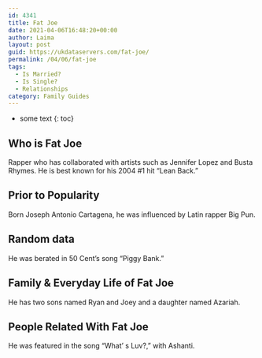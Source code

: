 ```yaml
---
id: 4341
title: Fat Joe
date: 2021-04-06T16:48:20+00:00
author: Laima
layout: post
guid: https://ukdataservers.com/fat-joe/
permalink: /04/06/fat-joe
tags:
  - Is Married?
  - Is Single?
  - Relationships
category: Family Guides
---
```


* some text
{: toc}


## Who is Fat Joe
                  
                  
                  
Rapper who has collaborated with artists such as Jennifer Lopez and Busta Rhymes. He is best known for his 2004 #1 hit &#8220;Lean Back.&#8221;
                  
              
            
              
            
                
                
                
## Prior to Popularity
                  
                  
                  
Born Joseph Antonio Cartagena, he was influenced by Latin rapper Big Pun.
                  
              
            
              
            
                
                
                
## Random data
                  
                  
                  
He was berated in 50 Cent&#8217;s song &#8220;Piggy Bank.&#8221;
                  
              
            
              
            
                
                
                
## Family & Everyday Life of Fat Joe
                  
                  
                  
He has two sons named Ryan and Joey and a daughter named Azariah.
                  
              
            
              
            
                
                
                
## People Related With Fat Joe
                  
                  
                  
He was featured in the song &#8220;What&#8217; s Luv?,&#8221; with Ashanti.
                  
              
            
              
            
                
              
            
              
              
            
            
              
            
          
          
          